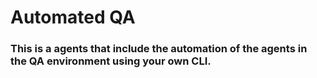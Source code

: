 # Automated QA
### This is a agents that include the automation of the agents in the QA environment using your own CLI.